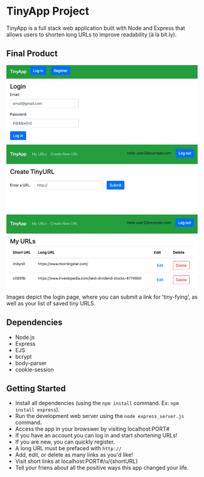 # TinyApp Project

TinyApp is a full stack web application built with Node and Express that allows users to shorten long URLs to improve readability (à la bit.ly).

## Final Product

!["Log in Page."](https://github.com/mxrosenthal/tinyapp/blob/master/docs/wideLOGIN.png?raw=true)
!["Create a new TinyURL."](https://github.com/mxrosenthal/tinyapp/blob/master/docs/NewURL.png?raw=true)
!["Display the URLs you have saved."](https://github.com/mxrosenthal/tinyapp/blob/master/docs/MyURLs.png?raw=true)

Images depict the login page, where you can submit a link for 'tiny-fying', as well as your list of saved tiny URLS.

## Dependencies

- Node.js
- Express
- EJS
- bcrypt
- body-parser
- cookie-session

## Getting Started

- Install all dependencies (using the `npm install` command. Ex: `npm install express`).
- Run the development web server using the `node express_server.js` command.
- Access the app in your browswer by visiting localhost:PORT#
- If you have an account you can log in and start shortening URLs!
- If you are new, you can quickly register.
- A long URL must be prefaced with `http://`
- Add, edit, or delete as many links as you'd like!
- Visit short links at localhost:PORT#/u/{shortURL}
- Tell your friens about all the positive ways this app changed your life.
